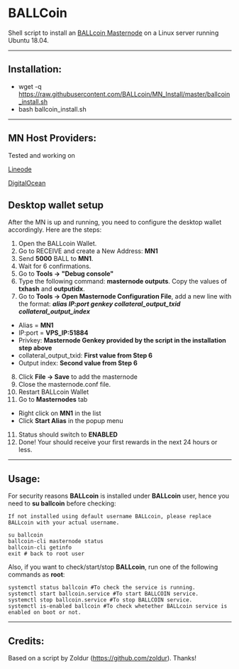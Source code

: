 # BALLCoin
Shell script to install an [BALLcoin Masternode](http://www.ball-coin.com/) on a Linux server running Ubuntu 18.04.

***
## Installation:  

* wget -q https://raw.githubusercontent.com/BALLcoin/MN_Install/master/ballcoin_install.sh
* bash ballcoin_install.sh

***
## MN Host Providers: 

Tested and working on

[Lineode](https://www.linode.com/?r=f37c31cc9eb2233aafdf4c9b7e36c91b6315f5ee)

[DigitalOcean](https://m.do.co/c/f414b0f1870e)


## Desktop wallet setup  

After the MN is up and running, you need to configure the desktop wallet accordingly. Here are the steps:  
1. Open the BALLcoin Wallet.  
2. Go to RECEIVE and create a New Address: **MN1**  
3. Send **5000** BALL to **MN1**.  
4. Wait for 6 confirmations.
5. Go to **Tools -> "Debug console"**  
6. Type the following command: **masternode outputs**. Copy the values of **txhash** and **outputidx**.  
7. Go to **Tools -> Open Masternode Configuration File**, add a new line with the format: ***alias IP:port genkey collateral_output_txid collateral_output_index***
* Alias = **MN1**  
* IP:port = **VPS_IP:51884**  
* Privkey: **Masternode Genkey provided by the script in the installation step above**  
* collateral_output_txid: **First value from Step 6**  
* Output index:  **Second value from Step 6**  
8. Click **File -> Save** to add the masternode
9. Close the masternode.conf file.
9. Restart BALLcoin Wallet
10. Go to **Masternodes** tab
* Right click on **MN1** in the list
* Click **Start Alias** in the popup menu
11. Status should switch to **ENABLED**
12. Done! Your should receive your first rewards in the next 24 hours or less.

***

## Usage:  

For security reasons **BALLcoin** is installed under **BALLcoin** user, hence you need to **su ballcoin** before checking:    

```
If not installed using default username BALLcoin, please replace BALLcoin with your actual username.   

su ballcoin  
ballcoin-cli masternode status  
ballcoin-cli getinfo  
exit # back to root user  
```  

Also, if you want to check/start/stop **BALLcoin**, run one of the following commands as **root**:

```
systemctl status ballcoin #To check the service is running.  
systemctl start ballcoin.service #To start BALLCOIN service.  
systemctl stop ballcoin.service #To stop BALLCOIN service.  
systemctl is-enabled ballcoin #To check whetether BALLcoin service is enabled on boot or not.  
```  

***

## Credits:

Based on a script by Zoldur (https://github.com/zoldur). Thanks!
